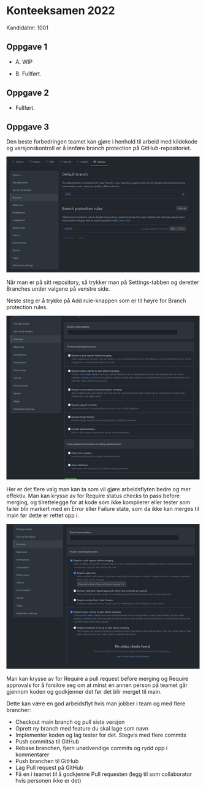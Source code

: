 # Konteeksamen 2022

Kandidatnr: 1001

## Oppgave 1

* A. WIP

* B. Fullført.

## Oppgave 2

* Fullført.

## Oppgave 3

Den beste forbedringen teamet kan gjøre i henhold til arbeid med kildekode og versjonskontroll er å innføre branch
protection på GitHub-repositoriet.

![settings](branch.png)

Når man er på sitt repository, så trykker man på Settings-tabben og deretter Branches under valgene på venstre side.

Neste steg er å trykke på Add rule-knappen som er til høyre for Branch protection rules.

![add rule](branch2.png)

Her er det flere valg man kan ta som vil gjøre arbeidsflyten bedre og mer effektiv. Man kan krysse av for Require
status checks to pass before merging, og tilrettelegge for at kode som ikke kompilerer eller tester som failer
blir markert med en Error eller Failure state, som da ikke kan merges til main før dette er rettet opp i.

![rules](branch3.png)

Man kan krysse av for Require a pull request before merging og Require approvals for å forsikre seg om at minst
én annen person på teamet går gjennom koden og godkjenner det før det blir merget til main.

Dette kan være en god arbeidsflyt hvis man jobber i team og med flere brancher:

* Checkout main branch og pull siste versjon
* Oprett ny branch med feature du skal lage som navn
* Implementer koden og lag tester for det. Stegvis med flere commits
* Push commitsa til GitHub
* Rebase branchen, fjern unødvendige commits og rydd opp i kommentarer
* Push branchen til GitHub
* Lag Pull request på GitHub
* Få en i teamet til å godkjenne Pull requesten (legg til som collaborator hvis personen ikke er det)